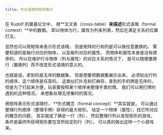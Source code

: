 ```yaml
---
title: 形式语境的矩阵表示
---
```


在 Rudolf 的奠基论文中，
用**叉叉表（cross-table）**来描述**形式语境（formal context）**中的数据。
即以物体为行，属性为列来列表，然后在满足关系的位置打叉。

显然也可以用矩阵来表示形式语境，
但是矩阵的行和列是可以做任意置换的。
需要知道的是每行对应的物体，
以及每列对应的属性，
而物体和属性本身是没有顺序的，
所以在维护行与物体（列与属性）的对应关系的情况下，
是可以随便置换行（置换列）而不改变形式语境的意义的。

也就是说，拿到的是无序的数据集，
但是想要把数据集展示出来，
必须给出行列的顺序，这个顺序是任意的。
这类似打扑克和打麻将，拿到的手的牌是无序的，
但是为了打起来方便，玩家要按照某个顺序来整理手里的牌。
我们可以用打牌时遇到的这种情况，
来想象处理无序集时的情况。

用矩阵表示形式语境时，
**形式概念（formal concept）**其实就是，
可以通过整理行列顺序（整理手牌）获得的最大矩形。
给定一个物体（属性），找它所对应的概念的问题，
其实就成了确定一行（列），
然后整理行列以发现矩形的游戏，
条件是最终所获得矩形要包含所给定的行（列）。
可以真的做出这样一个小游戏来。
